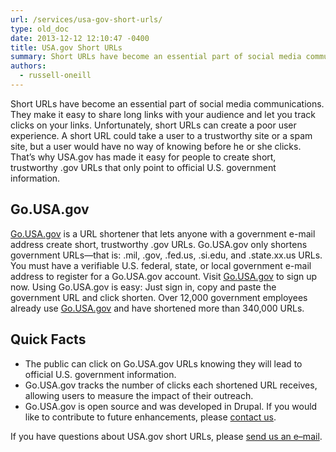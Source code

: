 ```yaml
---
url: /services/usa-gov-short-urls/
type: old_doc
date: 2013-12-12 12:10:47 -0400
title: USA.gov Short URLs
summary: Short URLs have become an essential part of social media communications. They make it easy to share long links with your audience and let you track clicks on your links. Unfortunately, short URLs can create a poor user experience. A short URL could take a user to a trustworthy site or a spam site, but
authors:
  - russell-oneill
---
```


Short URLs have become an essential part of social media communications. They make it easy to share long links with your audience and let you track clicks on your links. Unfortunately, short URLs can create a poor user experience. A short URL could take a user to a trustworthy site or a spam site, but a user would have no way of knowing before he or she clicks. That&#8217;s why USA.gov has made it easy for people to create short, trustworthy .gov URLs that only point to official U.S. government information.

## Go.USA.gov

[Go.USA.gov](http://go.usa.gov/) is a URL shortener that lets anyone with a government e-mail address create short, trustworthy .gov URLs. Go.USA.gov only shortens government URLs—that is: .mil, .gov, .fed.us, .si.edu, and .state.xx.us URLs. You must have a verifiable U.S. federal, state, or local government e-mail address to register for a Go.USA.gov account. Visit [Go.USA.gov](http://go.usa.gov/) to sign up now. Using Go.USA.gov is easy: Just sign in, copy and paste the government URL and click shorten. Over 12,000 government employees already use <a href="http://go.usa.gov/" target="_blank">Go.USA.gov</a> and have shortened more than 340,000 URLs.

## 

## Quick Facts

  * The public can click on Go.USA.gov URLs knowing they will lead to official U.S. government information.
  * Go.USA.gov tracks the number of clicks each shortened URL receives, allowing users to measure the impact of their outreach.
  * Go.USA.gov is open source and was developed in Drupal. If you would like to contribute to future enhancements, please [contact us](mailto:go.usa.gov@gsa.gov).

If you have questions about USA.gov short URLs, please [send us an e–mail](mailto:go.usa.gov@gsa.gov).